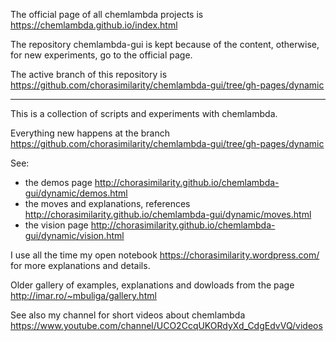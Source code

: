 The official page of all chemlambda projects is https://chemlambda.github.io/index.html

The repository chemlambda-gui is kept because of the content, otherwise, for new experiments, go to the official page.

The active branch of this repository is https://github.com/chorasimilarity/chemlambda-gui/tree/gh-pages/dynamic

_______



This is a collection of scripts and experiments with chemlambda.

Everything new happens at the branch https://github.com/chorasimilarity/chemlambda-gui/tree/gh-pages/dynamic

See:
- the demos page http://chorasimilarity.github.io/chemlambda-gui/dynamic/demos.html
- the moves and explanations, references http://chorasimilarity.github.io/chemlambda-gui/dynamic/moves.html
- the vision page http://chorasimilarity.github.io/chemlambda-gui/dynamic/vision.html

I use all the time my open notebook https://chorasimilarity.wordpress.com/ for more explanations and details.

Older gallery of examples, explanations and dowloads from the page http://imar.ro/~mbuliga/gallery.html

See also my channel for short videos about chemlambda https://www.youtube.com/channel/UCO2CcqUKORdyXd_CdgEdvVQ/videos
